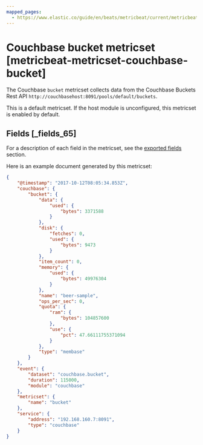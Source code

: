```yaml
---
mapped_pages:
  - https://www.elastic.co/guide/en/beats/metricbeat/current/metricbeat-metricset-couchbase-bucket.html
---
```


# Couchbase bucket metricset [metricbeat-metricset-couchbase-bucket]

The Couchbase `bucket` metricset collects data from the Couchbase Buckets Rest API `http://couchbasehost:8091/pools/default/buckets`.

This is a default metricset. If the host module is unconfigured, this metricset is enabled by default.

## Fields [_fields_65]

For a description of each field in the metricset, see the [exported fields](/reference/metricbeat/exported-fields-couchbase.md) section.

Here is an example document generated by this metricset:

```json
{
    "@timestamp": "2017-10-12T08:05:34.853Z",
    "couchbase": {
        "bucket": {
            "data": {
                "used": {
                    "bytes": 3371588
                }
            },
            "disk": {
                "fetches": 0,
                "used": {
                    "bytes": 9473
                }
            },
            "item_count": 0,
            "memory": {
                "used": {
                    "bytes": 49976304
                }
            },
            "name": "beer-sample",
            "ops_per_sec": 0,
            "quota": {
                "ram": {
                    "bytes": 104857600
                },
                "use": {
                    "pct": 47.66111755371094
                }
            },
            "type": "membase"
        }
    },
    "event": {
        "dataset": "couchbase.bucket",
        "duration": 115000,
        "module": "couchbase"
    },
    "metricset": {
        "name": "bucket"
    },
    "service": {
        "address": "192.168.160.7:8091",
        "type": "couchbase"
    }
}
```



